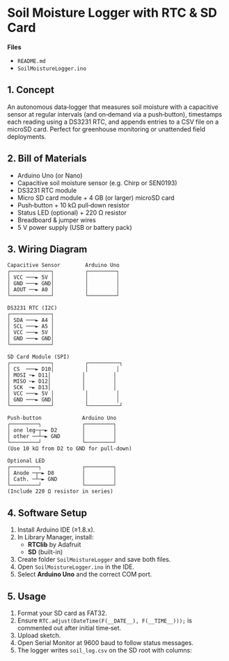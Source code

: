 # Soil Moisture Logger with RTC & SD Card

**Files**  
- `README.md`  
- `SoilMoistureLogger.ino`

## 1. Concept  
An autonomous data‐logger that measures soil moisture with a capacitive sensor at regular intervals (and on‐demand via a push‐button), timestamps each reading using a DS3231 RTC, and appends entries to a CSV file on a microSD card. Perfect for greenhouse monitoring or unattended field deployments.

## 2. Bill of Materials  
- Arduino Uno (or Nano)  
- Capacitive soil moisture sensor (e.g. Chirp or SEN0193)  
- DS3231 RTC module  
- Micro SD card module + 4 GB (or larger) microSD card  
- Push‐button + 10 kΩ pull‐down resistor  
- Status LED (optional) + 220 Ω resistor  
- Breadboard & jumper wires  
- 5 V power supply (USB or battery pack)

## 3. Wiring Diagram

    Capacitive Sensor        Arduino Uno
    ┌─────────────┐          ┌─────────┐
    │ VCC ───► 5V │          │         │
    │ GND ───► GND│          │         │
    │ AOUT ──► A0 │          │         │
    └─────────────┘          └─────────┘

    DS3231 RTC (I2C)
    ┌─────────────┐
    │ SDA ───► A4 │
    │ SCL ───► A5 │
    │ VCC ───► 5V │
    │ GND ───► GND│
    └─────────────┘

    SD Card Module (SPI)
    ┌─────────────┐          ┌──────────┐
    │ CS  ───► D10│          │         │
    │ MOSI ─► D11│          │         │
    │ MISO ─► D12│          │         │
    │ SCK  ─► D13│          │         │
    │ VCC ───► 5V │          │         │
    │ GND ───► GND│          │         │
    └─────────────┘          └──────────┘

    Push‐button             Arduino Uno
    ┌─────────┐             ┌─────────┐
    │ one leg─┬─► D2        │         │
    │ other ──┴─► GND       │         │
    └─────────┘             └─────────┘
    (Use 10 kΩ from D2 to GND for pull‐down)

    Optional LED
    ┌─────────┐             ┌─────────┐
    │ Anode ─┬─► D8         │         │
    │ Cath. ─┴─► GND        │         │
    └─────────┘             └─────────┘
    (Include 220 Ω resistor in series)

## 4. Software Setup  
1. Install Arduino IDE (≥1.8.x).  
2. In Library Manager, install:
   - **RTClib** by Adafruit  
   - **SD** (built-in)  
3. Create folder `SoilMoistureLogger` and save both files.  
4. Open `SoilMoistureLogger.ino` in the IDE.  
5. Select **Arduino Uno** and the correct COM port.

## 5. Usage  
1. Format your SD card as FAT32.  
2. Ensure `RTC.adjust(DateTime(F(__DATE__), F(__TIME__)));` is commented out after initial time‐set.  
3. Upload sketch.  
4. Open Serial Monitor at 9600 baud to follow status messages.  
5. The logger writes `soil_log.csv` on the SD root with columns:
